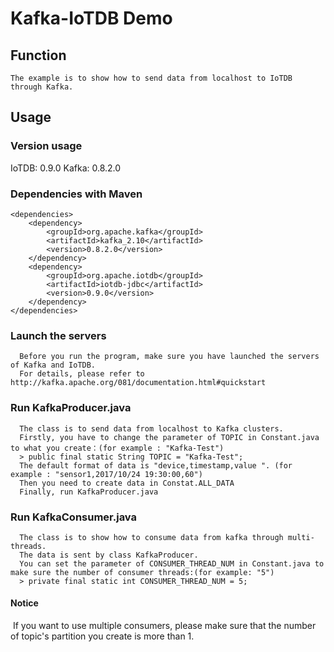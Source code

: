 <!--

    Licensed to the Apache Software Foundation (ASF) under one
    or more contributor license agreements.  See the NOTICE file
    distributed with this work for additional information
    regarding copyright ownership.  The ASF licenses this file
    to you under the Apache License, Version 2.0 (the
    "License"); you may not use this file except in compliance
    with the License.  You may obtain a copy of the License at

        http://www.apache.org/licenses/LICENSE-2.0

    Unless required by applicable law or agreed to in writing,
    software distributed under the License is distributed on an
    "AS IS" BASIS, WITHOUT WARRANTIES OR CONDITIONS OF ANY
    KIND, either express or implied.  See the License for the
    specific language governing permissions and limitations
    under the License.

-->
# Kafka-IoTDB Demo
## Function
```
The example is to show how to send data from localhost to IoTDB through Kafka.
```
## Usage
### Version usage
IoTDB: 0.9.0
Kafka: 0.8.2.0
### Dependencies with Maven

```
<dependencies>
    <dependency>
    	<groupId>org.apache.kafka</groupId>
    	<artifactId>kafka_2.10</artifactId>
    	<version>0.8.2.0</version>
    </dependency>
    <dependency>
	    <groupId>org.apache.iotdb</groupId>
	    <artifactId>iotdb-jdbc</artifactId>
	    <version>0.9.0</version>
    </dependency>
</dependencies>
```

### Launch the servers

```
  Before you run the program, make sure you have launched the servers of Kafka and IoTDB.
  For details, please refer to http://kafka.apache.org/081/documentation.html#quickstart
```

### Run KafkaProducer.java

```
  The class is to send data from localhost to Kafka clusters.
  Firstly, you have to change the parameter of TOPIC in Constant.java to what you create：(for example : "Kafka-Test")
  > public final static String TOPIC = "Kafka-Test";
  The default format of data is "device,timestamp,value ". (for example : "sensor1,2017/10/24 19:30:00,60")
  Then you need to create data in Constat.ALL_DATA
  Finally, run KafkaProducer.java
```

### Run KafkaConsumer.java

```
  The class is to show how to consume data from kafka through multi-threads.
  The data is sent by class KafkaProducer.
  You can set the parameter of CONSUMER_THREAD_NUM in Constant.java to make sure the number of consumer threads:(for example: "5")
  > private final static int CONSUMER_THREAD_NUM = 5;
```

#### Notice 
  If you want to use multiple consumers, please make sure that the number of topic's partition you create is more than 1.